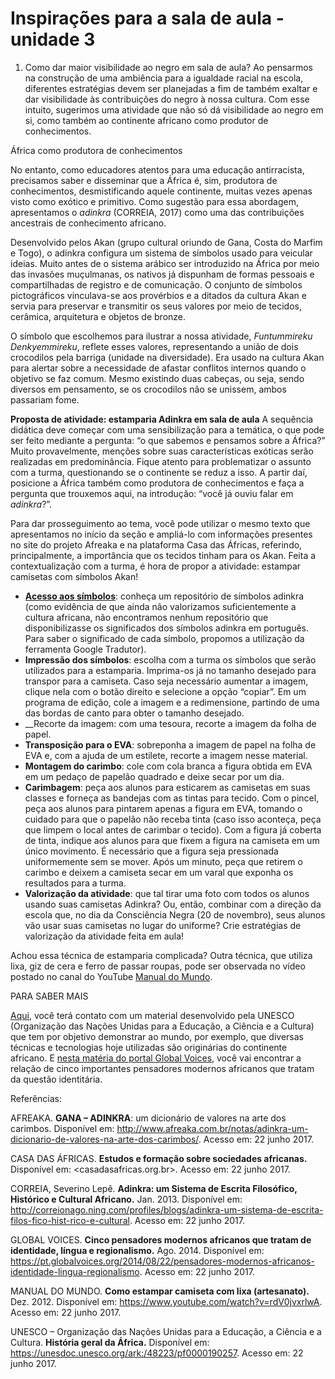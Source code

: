 # Inspirações para a sala de aula - unidade 3

1. Como dar maior visibilidade ao negro em sala de aula?
Ao pensarmos na construção de uma ambiência para a igualdade racial na escola, diferentes estratégias devem ser planejadas a fim de também exaltar e dar visibilidade às contribuições do negro à nossa cultura. Com esse intuito, sugerimos uma atividade que não só dá visibilidade ao negro em si, como também ao continente africano como produtor de conhecimentos.

África como produtora de conhecimentos

No entanto, como educadores atentos para uma educação antirracista, precisamos saber e disseminar que a África é, sim, produtora de conhecimentos, desmistificando aquele continente, muitas vezes apenas visto como exótico e primitivo. Como sugestão para essa abordagem, apresentamos o *adinkra* (CORREIA, 2017) como uma das contribuições ancestrais de conhecimento africano.

Desenvolvido pelos Akan (grupo cultural oriundo de Gana, Costa do Marfim e Togo), o adinkra configura um sistema de símbolos usado para veicular ideias. Muito antes de o sistema arábico ser introduzido na África por meio das invasões muçulmanas, os nativos já dispunham de formas pessoais e compartilhadas de registro e de comunicação. O conjunto de símbolos pictográficos vinculava-se aos provérbios e a ditados da cultura Akan e servia para preservar e transmitir os seus valores por meio de tecidos, cerâmica, arquitetura e objetos de bronze.

O símbolo que escolhemos para ilustrar a nossa atividade, *Funtummireku Denkyemmireku*, reflete esses valores, representando a união de dois crocodilos pela barriga (unidade na diversidade). Era usado na cultura Akan para alertar sobre a necessidade de afastar conflitos internos quando o objetivo se faz comum. Mesmo existindo duas cabeças, ou seja, sendo diversos em pensamento, se os crocodilos não se unissem, ambos passariam fome.

**Proposta de atividade: estamparia Adinkra em sala de aula**
A sequência didática deve começar com uma sensibilização para a temática, o que pode ser feito mediante a pergunta: “o que sabemos e pensamos sobre a África?” Muito provavelmente, menções sobre suas características exóticas serão realizadas em predominância. Fique atento para problematizar o assunto com a turma, questionando se o continente se reduz a isso. A partir daí, posicione a África também como produtora de conhecimentos e faça a pergunta que trouxemos aqui, na introdução: “você já ouviu falar em *adinkra*?”.

Para dar prosseguimento ao tema, você pode utilizar o mesmo texto que apresentamos no início da seção e ampliá-lo com informações presentes no site do projeto Afreaka e na plataforma Casa das Áfricas, referindo, principalmente, a importância que os tecidos tinham para os Akan. Feita a contextualização com a turma, é hora de propor a atividade: estampar camisetas com símbolos Akan!

* __[Acesso aos símbolos](http://www.adinkra.org/htmls/adinkra_index.htm)__: conheça um repositório de símbolos adinkra (como evidência de que ainda não valorizamos suficientemente a cultura africana, não encontramos nenhum repositório que disponibilizasse os significados dos símbolos adinkra em português. Para saber o significado de cada símbolo, propomos a utilização da ferramenta Google Tradutor).
* __Impressão dos símbolos__: escolha com a turma os símbolos que serão utilizados para a estamparia. Imprima-os já no tamanho desejado para transpor para a camiseta. Caso seja necessário aumentar a imagem, clique nela com o botão direito e selecione a opção “copiar”. Em um programa de edição, cole a imagem e a redimensione, partindo de uma das bordas de canto para obter o tamanho desejado.
* __Recorte da imagem: com uma tesoura, recorte a imagem da folha de papel.
* __Transposição para o EVA__: sobreponha a imagem de papel na folha de EVA  e, com a ajuda de um estilete, recorte a imagem nesse material.
* __Montagem do carimbo__: cole com cola branca a figura obtida em EVA em um pedaço de papelão quadrado e deixe secar por um dia.
* __Carimbagem__: peça aos alunos para esticarem as camisetas em suas classes e forneça as bandejas com as tintas para tecido. Com o pincel, peça aos alunos para pintarem apenas a figura em EVA, tomando o cuidado para que o papelão não receba tinta (caso isso aconteça, peça que limpem o local antes de carimbar o tecido). Com a figura já coberta de tinta, indique aos alunos para que fixem a figura na camiseta em um único movimento. É necessário que a figura seja pressionada uniformemente sem se mover. Após um minuto, peça que retirem o carimbo e deixem a camiseta secar em um varal que exponha os resultados para a turma. 
* __Valorização da atividade__: que tal tirar uma foto com todos os alunos usando suas camisetas Adinkra? Ou, então, combinar com a direção da escola que, no dia da Consciência Negra (20 de novembro), seus alunos vão usar suas camisetas no lugar do uniforme? Crie estratégias de valorização da atividade feita em aula!

Achou essa técnica de estamparia complicada? Outra técnica, que utiliza lixa, giz de cera e ferro de passar roupas, pode ser observada no vídeo postado no canal do YouTube [Manual do Mundo](https://www.youtube.com/watch?v=rdV0jvxrlwA).

PARA SABER MAIS

[Aqui](https://unesdoc.unesco.org/ark:/48223/pf0000190257), você terá contato com um material desenvolvido pela UNESCO (Organização das Nações Unidas para a Educação, a Ciência e a Cultura) que tem por objetivo demonstrar ao mundo, por exemplo, que diversas técnicas e tecnologias hoje utilizadas são originárias do continente africano. E [nesta matéria do portal Global Voices](https://pt.globalvoices.org/2014/08/22/pensadores-modernos-africanos-identidade-lingua-regionalismo/), você vai encontrar a relação de cinco importantes pensadores modernos africanos que tratam da questão identitária. 

 

Referências:

AFREAKA. **GANA – ADINKRA**: um dicionário de valores na arte dos carimbos. Disponível em: <http://www.afreaka.com.br/notas/adinkra-um-dicionario-de-valores-na-arte-dos-carimbos/>. Acesso em: 22 junho 2017.

CASA DAS ÁFRICAS. **Estudos e formação sobre sociedades africanas.** Disponível em: <casadasafricas.org.br>. Acesso em: 22 junho 2017.

CORREIA, Severino Lepê. **Adinkra: um Sistema de Escrita Filosófico, Histórico e Cultural Africano.** Jan. 2013. Disponível em: <http://correionago.ning.com/profiles/blogs/adinkra-um-sistema-de-escrita-filos-fico-hist-rico-e-cultural>. Acesso em: 22 junho 2017.

GLOBAL VOICES. **Cinco pensadores modernos africanos que tratam de identidade, língua e regionalismo.** Ago. 2014. Disponível em: <https://pt.globalvoices.org/2014/08/22/pensadores-modernos-africanos-identidade-lingua-regionalismo>. Acesso em: 22 junho 2017.

MANUAL DO MUNDO. **Como estampar camiseta com lixa (artesanato).** Dez. 2012. Disponível em: <https://www.youtube.com/watch?v=rdV0jvxrlwA>. Acesso em: 22 junho 2017.

UNESCO – Organização das Nações Unidas para a Educação, a Ciência e a Cultura. **História geral da África.** Disponível em: <https://unesdoc.unesco.org/ark:/48223/pf0000190257>. Acesso em: 22 junho 2017.
